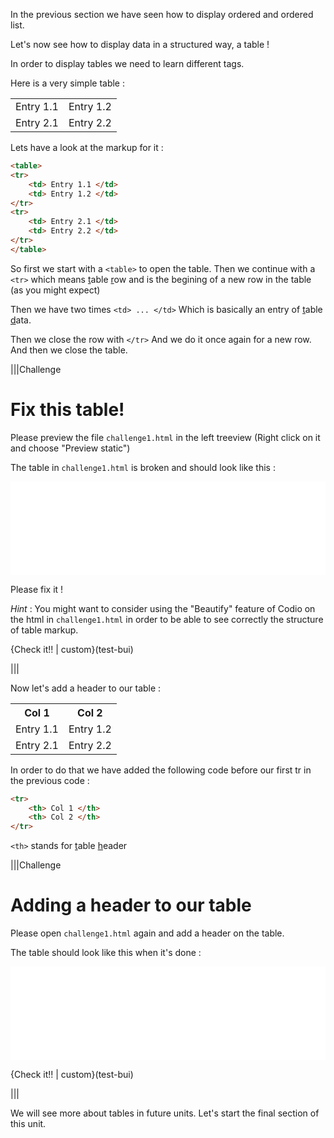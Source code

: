 In the previous section we have seen how to display ordered and ordered list.

Let's now see how to display data in a structured way, a table !

In order to display tables we need to learn different tags.

Here is a very simple table :

<table>
<tr> 
    <td> Entry 1.1 </td> 
    <td> Entry 1.2 </td> 
</tr>
<tr> 
    <td> Entry 2.1 </td> 
    <td> Entry 2.2 </td> 
</tr>
</table>

Lets have a look at the markup for it :

```html
<table>
<tr> 
    <td> Entry 1.1 </td> 
    <td> Entry 1.2 </td> 
</tr>
<tr> 
    <td> Entry 2.1 </td> 
    <td> Entry 2.2 </td> 
</tr>
</table>
```

So first we start with a `<table>` to open the table.
Then we continue with a `<tr>` which means <u>t</u>able <u>r</u>ow and is the begining of a new row in the table (as you might expect)

Then we have two times `<td> ... </td>` Which is basically an entry of <u>t</u>able <u>d</u>ata.

Then we close the row with `</tr>`
And we do it once again for a new row.
And then we close the table.

|||Challenge
# Fix this table!

Please preview the file `challenge1.html` in the left treeview (Right click on it and choose "Preview static")

The table in `challenge1.html` is broken and should look like this :

<iframe width="100%" src="tables/ex1.html" frameborder="0" allowfullscreen id="iframe_ex_1" onLoad="autoResize('iframe_ex_1');"></iframe>

Please fix it !

*Hint* : You might want to consider using the "Beautify" feature of Codio on the html in `challenge1.html` in order to be able to see correctly the structure of table markup.

{Check it!! | custom}(test-bui)

|||


Now let's add a header to our table :


<table>
<tr> 
    <th> Col 1 </th> 
    <th> Col 2 </th> 
</tr>
<tr> 
    <td> Entry 1.1 </td> 
    <td> Entry 1.2 </td> 
</tr>
<tr> 
    <td> Entry 2.1 </td> 
    <td> Entry 2.2 </td> 
</tr>
</table>

In order to do that we have added the following code  before our first tr in the previous code :

```html
<tr> 
    <th> Col 1 </th> 
    <th> Col 2 </th> 
</tr>
```

`<th>` stands for <u>t</u>able <u>h</u>eader

|||Challenge
# Adding a header to our table

Please open `challenge1.html` again and add a header on the table. 

The table should look like this when it's done :


<iframe width="100%" src="tables/ex2.html" frameborder="0" id="iframe_ex_2" onLoad="autoResize('iframe_ex_2');"  allowfullscreen></iframe>

{Check it!! | custom}(test-bui)

|||

We will see more about tables in future units. Let's start the final section of this unit.